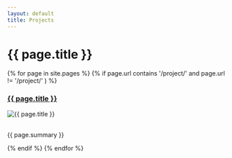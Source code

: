```yaml
---
layout: default
title: Projects
---
```

<!-- Content Header (Page header) -->
<div class="content-header">
  <div class="container-fluid">
    <div class="row mb-2">
      <div class="col-12">
        <h1 class="m-0 text-dark">{{ page.title }}</h1>
      </div><!-- /.col -->
    </div><!-- /.row -->
  </div><!-- /.container-fluid -->
</div>
<!-- /.content-header -->
<div class="content">
    <div class="container-fluid">
        <div class="row">
        {% for page in site.pages %}
        {% if page.url contains '/project/' and page.url != '/project/' )  %}
            <div class="col-6">
                <div class="card">
                    <div class="card-header">
                        <h3 class="card-title"><a href="{{ page.url }}">{{ page.title }}</a></h3>
                    </div>
                    <div class="card-body">
                        <img src="{{ page.featured_image }}" class="product-image" alt="{{ page.title }}">
                        <br/><br/>
                        <p>{{ page.summary }}</p>                    
                    </div>
                </div>
            </div>
        {% endif %}
        {% endfor %}
        </div>
    </div>
</div>